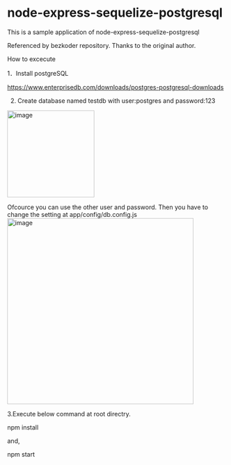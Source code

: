 # node-express-sequelize-postgresql
This is a sample application of node-express-sequelize-postgresql

Referenced by bezkoder repository. Thanks to the original author.

How to excecute

1．Install postgreSQL

https://www.enterprisedb.com/downloads/postgres-postgresql-downloads

2. Create database named testdb with user:postgres and password:123

<img width="200" alt="image" src="https://user-images.githubusercontent.com/39790631/183748472-dafa57c2-c5d9-46f5-b04a-25bf63666aaa.png">

Ofcource you can use the other user and password.
Then you have to change the setting at app/config/db.config.js
<img width="428" alt="image" src="https://user-images.githubusercontent.com/39790631/183749039-dc39174d-b9c6-459b-9337-0a412d12aa1b.png">


3.Execute below command at root directry.

npm install

and,

npm start


